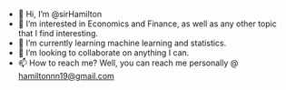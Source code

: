 - 👋 Hi, I’m @sirHamilton
- 👀 I’m interested in Economics and Finance, as well as any other topic that I find interesting.
- 🌱 I’m currently learning machine learning and statistics.
- 💞️ I’m looking to collaborate on anything I can.
- 📫 How to reach me? Well, you can reach me personally @ hamiltonnn19@gmail.com

<!---
sirHamilton/sirHamilton is a ✨ special ✨ repository because its `README.md` (this file) appears on your GitHub profile.
You can click the Preview link to take a look at your changes.
--->

